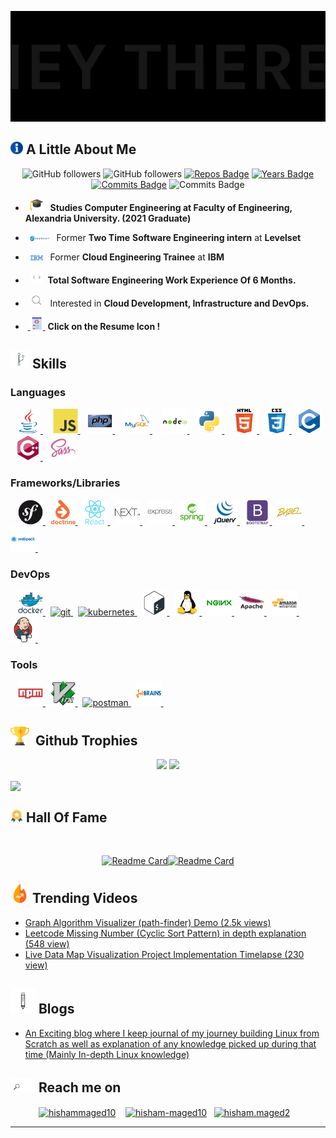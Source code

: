 <p align="center">
<img src="/intro.gif">
</p>
<h2><img width="20" src="/info.png"> A Little About Me</h2> 
<div align="center"> 

![GitHub followers](https://img.shields.io/github/followers/hisham-maged10?label=Followers) ![GitHub followers](https://img.shields.io/github/stars/hisham-maged10?affiliations=OWNER%2CCOLLABORATOR) [![Repos Badge](https://badges.pufler.dev/repos/hisham-maged10)](https://badges.pufler.dev) [![Years Badge](https://badges.pufler.dev/years/hisham-maged10)](https://badges.pufler.dev) [![Commits Badge](https://badges.pufler.dev/commits/all/hisham-maged10)](https://badges.pufler.dev) ![Commits Badge](https://badges.pufler.dev/commits/yearly/hisham-maged10)
</div>
 
  - &nbsp;&nbsp;<img width="20" src="/graduation-hat.png">&nbsp;&nbsp; **Studies Computer Engineering at Faculty of Engineering, Alexandria University. (2021 Graduate)**

  - &nbsp;&nbsp;<img width="30" src="/levelset_logo.png">&nbsp;&nbsp; Former **Two Time** **Software Engineering intern** at **Levelset**
  - &nbsp;&nbsp;<img width="20" src="/ibm_logo.png">&nbsp;&nbsp; Former **Cloud Engineering Trainee** at **IBM**

  - &nbsp;&nbsp;<img width="20" src="/code-unscreen.gif">&nbsp;&nbsp;**Total Software Engineering Work Experience Of 6 Months.**
  
  - &nbsp;&nbsp;<img width="20" src="/zoom-unscreen.gif">&nbsp;&nbsp; Interested in **Cloud Development, Infrastructure and DevOps.**
  - &nbsp;<a href="https://drive.google.com/file/d/1EDUHFvcuuRy84jq0nKCUKDebSMfkaftl/view?usp=sharing" target="_blank"> <img width="20" src="/resume.png"/> </a> &nbsp;**Click on the Resume Icon !**
<h2> <img width="30" src="/code-fork-unscreen.gif"> Skills</h2>
<p align="center">
<h3> 
Languages 
</h3>&nbsp; 
<a href="https://www.java.com" target="_blank"> <img src="https://raw.githubusercontent.com/devicons/devicon/master/icons/java/java-original.svg" alt="java" width="40" height="40"/> </a> &nbsp; &nbsp; <a href="https://developer.mozilla.org/en-US/docs/Web/JavaScript" target="_blank"> <img src="https://raw.githubusercontent.com/devicons/devicon/master/icons/javascript/javascript-original.svg" alt="javascript" width="40" height="40"/> </a>
&nbsp;&nbsp; <a href="https://www.php.net" target="_blank"> <img src="https://raw.githubusercontent.com/devicons/devicon/master/icons/php/php-original.svg" alt="php" width="40" height="40"/> </a> &nbsp;
&nbsp; <a href="https://www.mysql.com/" target="_blank"> <img src="https://raw.githubusercontent.com/devicons/devicon/master/icons/mysql/mysql-original-wordmark.svg" alt="mysql" width="40" height="40"/> </a>  &nbsp; &nbsp; <a href="https://nodejs.org" target="_blank"> <img src="https://raw.githubusercontent.com/devicons/devicon/master/icons/nodejs/nodejs-original-wordmark.svg" alt="nodejs" width="40" height="40"/> </a>&nbsp;&nbsp;
<a href="https://www.python.org" target="_blank"> <img src="https://raw.githubusercontent.com/devicons/devicon/master/icons/python/python-original.svg" alt="python" width="40" height="40"/> </a> &nbsp;&nbsp; 
<a href="https://www.w3.org/html/" target="_blank"> <img src="https://raw.githubusercontent.com/devicons/devicon/master/icons/html5/html5-original-wordmark.svg" alt="html5" width="40" height="40"/> </a>  &nbsp;
<a href="https://www.w3schools.com/css/" target="_blank"> <img src="https://raw.githubusercontent.com/devicons/devicon/master/icons/css3/css3-original-wordmark.svg" alt="css3" width="40" height="40"/> </a> &nbsp;
<a href="https://www.cprogramming.com/" target="_blank"> <img src="https://raw.githubusercontent.com/devicons/devicon/master/icons/c/c-original.svg" alt="c" width="40" height="40"/> </a> &nbsp;
<a href="https://www.cplusplus.com/" target="_blank"> <img src="https://raw.githubusercontent.com/devicons/devicon/master/icons/cplusplus/cplusplus-original.svg" alt="c++" width="40" height="40"/> </a> &nbsp;&nbsp;
<a href="https://sass-lang.com" target="_blank"> <img src="https://raw.githubusercontent.com/devicons/devicon/master/icons/sass/sass-original.svg" alt="sass" width="40" height="40"/> </a>
<br/>
<h3>Frameworks/Libraries</h3>&nbsp;&nbsp; 
<a href="https://symfony.com/" target="_blank"> <img src="https://raw.githubusercontent.com/devicons/devicon/master/icons/symfony/symfony-original.svg" alt="symfony" width="40" height="40"/> </a> &nbsp;
<a href="https://www.doctrine-project.org/" target="_blank"> <img src="https://raw.githubusercontent.com/devicons/devicon/master/icons/doctrine/doctrine-plain-wordmark.svg" alt="doctrine" width="40" height="40"/> </a> &nbsp;
<a href="https://reactjs.org/" target="_blank"> <img src="https://raw.githubusercontent.com/devicons/devicon/master/icons/react/react-original-wordmark.svg" alt="react" width="40" height="40"/> </a> &nbsp;
<a href="https://nextjs.org/" target="_blank"> <img src="https://raw.githubusercontent.com/devicons/devicon/master/icons/nextjs/nextjs-original-wordmark.svg" alt="NextJs" width="40" height="40"/> </a> &nbsp;
<a href="https://expressjs.com" target="_blank"> <img src="https://raw.githubusercontent.com/devicons/devicon/master/icons/express/express-original-wordmark.svg" alt="express" width="40" height="40"/> </a>&nbsp;
<a href="https://spring.io/" target="_blank"> <img src="https://raw.githubusercontent.com/devicons/devicon/master/icons/spring/spring-original-wordmark.svg" alt="spring" width="40" height="40"/> </a> &nbsp;
<a href="https://jquery.com/" target="_blank"> <img src="https://raw.githubusercontent.com/devicons/devicon/master/icons/jquery/jquery-original-wordmark.svg" alt="JQuery" width="40" height="40"/> </a> &nbsp;
<a href="https://getbootstrap.com" target="_blank"> <img src="https://raw.githubusercontent.com/devicons/devicon/master/icons/bootstrap/bootstrap-plain-wordmark.svg" alt="bootstrap" width="40" height="40"/> </a> &nbsp;
<a href="https://babeljs.io/" target="_blank"> <img src="https://raw.githubusercontent.com/devicons/devicon/master/icons/babel/babel-original.svg" alt="Babel" width="40" height="40"/> </a> &nbsp;
<a href="https://babeljs.io/" target="_blank"> <img src="https://raw.githubusercontent.com/devicons/devicon/master/icons/webpack/webpack-original-wordmark.svg" alt="Webpack" width="40" height="40"/> </a> &nbsp;
<br/>
<h3>DevOps</h3>&nbsp;&nbsp;
<a href="https://www.docker.com/" target="_blank"> <img src="https://raw.githubusercontent.com/devicons/devicon/master/icons/docker/docker-original-wordmark.svg" alt="docker" width="40" height="40"/> </a> &nbsp;  
<a href="https://git-scm.com/" target="_blank"> <img src="https://www.vectorlogo.zone/logos/git-scm/git-scm-icon.svg" alt="git" width="40" height="40"/> </a>&nbsp; 
<a href="https://kubernetes.io" target="_blank"> <img src="https://www.vectorlogo.zone/logos/kubernetes/kubernetes-icon.svg" alt="kubernetes" width="40" height="40"/> </a> &nbsp; 
<a href="https://www.gnu.org/software/bash/" target="_blank"> <img src="https://raw.githubusercontent.com/devicons/devicon/master/icons/bash/bash-original.svg" alt="Bash Scripting" width="40" height="40"/> </a> &nbsp; 
<a href="https://www.linux.org/" target="_blank"> <img src="https://raw.githubusercontent.com/devicons/devicon/master/icons/linux/linux-original.svg" alt="linux" width="40" height="40"/> </a> &nbsp; 
<a href="https://www.nginx.com/" target="_blank"> <img src="https://raw.githubusercontent.com/devicons/devicon/master/icons/nginx/nginx-original.svg" alt="Nginx" width="40" height="40"/> </a> &nbsp;
<a href="https://httpd.apache.org/" target="_blank"> <img src="https://raw.githubusercontent.com/devicons/devicon/master/icons/apache/apache-original-wordmark.svg" alt="Apache" width="40" height="40"/> </a>&nbsp;  
<a href="https://aws.amazon.com/" target="_blank"> <img src="https://raw.githubusercontent.com/devicons/devicon/master/icons/amazonwebservices/amazonwebservices-original-wordmark.svg" alt="AWS" width="40" height="40"/> </a>&nbsp;  
<a href="https://www.jenkins.io/" target="_blank"> <img src="https://raw.githubusercontent.com/devicons/devicon/master/icons/jenkins/jenkins-original.svg" alt="Jenkins" width="40" height="40"/> </a>&nbsp;
<br/>
<h3>Tools </h3> &nbsp;&nbsp;
<a href="www.npmjs.com" target="_blank"> <img src="https://raw.githubusercontent.com/devicons/devicon/master/icons/npm/npm-original-wordmark.svg" alt="NPM" width="40" height="40"/> </a> &nbsp; 
<a href="https://www.vim.org/" target="_blank"> <img src="https://raw.githubusercontent.com/devicons/devicon/master/icons/vim/vim-original.svg" alt="Vim" width="40" height="40"/> </a> &nbsp; 
<a href="https://postman.com" target="_blank"> <img src="https://www.vectorlogo.zone/logos/getpostman/getpostman-icon.svg" alt="postman" width="40" height="40"/> </a> &nbsp;
<a href="https://jetbrains.com" target="_blank"> <img src="https://raw.githubusercontent.com/devicons/devicon/master/icons/jetbrains/jetbrains-original.svg" alt="Jetbrains" width="40" height="40"/> </a> &nbsp; 
<br/>
<h2> <img width="30" src="/trophy.png">&nbsp; Github Trophies</h2>
<p align="center">
<img width="450" src="https://github-readme-stats.vercel.app/api?username=hisham-maged10&theme=gruvbox&count_private=true&show_icons=true&hide=prs,issues"/>
<img width="375" src="https://github-readme-stats.vercel.app/api/top-langs?username=hisham-maged10&theme=gruvbox&count_private=true&hide=css&langs_count=8&layout=compact"/>
</p>
<img align="center" src="https://github-profile-trophy.vercel.app/?username=hisham-maged10&theme=gruvbox&no-frame=true"/>
<h2>
<img width="20" src="/medal.png"> Hall Of Fame
</h2>&nbsp;
<center>

[![Readme Card](https://github-readme-stats.vercel.app/api/pin/?username=hisham-maged10&repo=path-finder&theme=gruvbox)](https://github.com/hisham-maged10/path-finder)[![Readme Card](https://github-readme-stats.vercel.app/api/pin/?username=hisham-maged10&repo=Live-Data-Map-Visualization-Application&theme=gruvbox)](https://github.com/hisham-maged10/Live-Data-Map-Visualization-Application)
</center>
<h2>
<img width="30" src="/trending.png"> Trending Videos 
</h2>

- [Graph Algorithm Visualizer (path-finder) Demo (2.5k views)](https://www.youtube.com/watch?v=-A9SsbLfDMs)
- [Leetcode Missing Number (Cyclic Sort Pattern) in depth explanation  (548 view)](https://www.youtube.com/watch?v=MEpE-afGfIo)
- [Live Data Map Visualization Project Implementation Timelapse  (230 view)](https://www.youtube.com/watch?v=B0r_JLMiwho)
<h2>
<img width="40" src="/edit-unscreen.gif"> Blogs 
</h2>

- [An Exciting blog where I keep journal of my journey building Linux from Scratch as well as explanation of any knowledge picked up during that time (Mainly In-depth Linux knowledge)](https://hisham-maged10.github.io/Building-Linux-From-Scratch/)
<h2>
<img width="40" src="/find.gif"> Reach me on 
</h2>
<p align="center"> 
<a href="https://linkedin.com/in/hishammaged10" target="blank"><img align="center" src="https://cdn.jsdelivr.net/npm/simple-icons@3.0.1/icons/linkedin.svg" alt="hishammaged10" height="33" width="33" /></a> &nbsp;&nbsp;
<a href="https://github.com/hisham-maged10" target="blank"><img align="center" src="https://cdn.jsdelivr.net/npm/simple-icons@3.0.1/icons/github.svg" alt="hisham-maged10" height="35" width="35" /></a>&nbsp;&nbsp;
<a href="https://fb.com/hisham.maged2" target="blank"><img align="center" src="https://cdn.jsdelivr.net/npm/simple-icons@3.0.1/icons/facebook.svg" alt="hisham.maged2" height="35" width="35" /></a> &nbsp;&nbsp;
</p>
<hr/>
